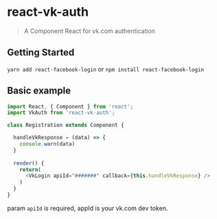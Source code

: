 # react-vk-auth

> A Component React for vk.com authentication

## Getting Started

`yarn add react-facebook-login` or `npm install react-facebook-login`

## Basic example

```js
import React, { Component } from 'react';
import VkAuth from 'react-vk-auth';

class Registration extends Component {

  handleVkResponse = (data) => {
    console.warn(data)
  }
  
  render() {
    return(
      <VkLogin apiId="#######" callback={this.handleVkResponse} />
    )
  }
}

```
param `apiId` is required, appId is your vk.com dev token.
